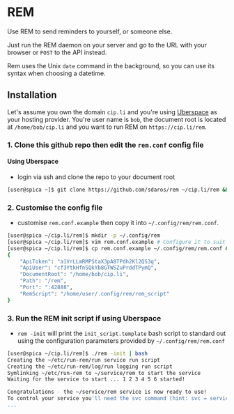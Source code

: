 # REM

Use REM to send reminders to yourself, or someone else.

Just run the REM daemon on your server and go to the URL with your browser or `POST` to the API instead.

Rem uses the Unix `date` command in the background, so you can use its syntax when choosing a datetime.

## Installation

Let's assume you own the domain `cip.li` and you're using [Uberspace](https://uberspace.de) as your hosting provider. You're user name is `bob`, the document root is located at `/home/bob/cip.li` and you want to run REM on `https://cip.li/rem`.

### 1. Clone this github repo then edit the `rem.conf` config file

#### Using Uberspace

- login via ssh and clone the repo to your document root

```bash
[user@spica ~]$ git clone https://github.com/sdaros/rem ~/cip.li/rem && cd ~/cip.li/rem
```

### 2. Customise the config file

- customise `rem.conf.example` then copy it into `~/.config/rem/rem.conf`.

```bash
[user@spica ~/cip.li/rem]$ mkdir -p ~/.config/rem
[user@spica ~/cip.li/rem]$ vim rem.conf.example # Configure it to suit your needs
[user@spica ~/cip.li/rem]$ cp rem.conf.example ~/.config/rem/rem.conf && cat ~/.config/rem/rem.conf
{
	"ApiToken": "a1VrLLmRMPStaX3pA8TPdh2Kl2QS3q",
	"ApiUser": "cf3YtkHfnSQkYb8GTWSZuPrddTPymQ",
	"DocumentRoot": "/home/bob/cip.li",
	"Path": "/rem",
	"Port": ":42888",
	"RemScript": "/home/user/.config/rem/rem_script"
}
```

### 3. Run the REM init script if using Uberspace

- `rem -init` will print the `init_script.template` bash script to standard out using the configuration parameters provided by `~/.config/rem/rem.conf`

```bash
[user@spica ~/cip.li/rem]$ ./rem -init | bash
Creating the ~/etc/run-rem/run service run script
Creating the ~/etc/run-rem/log/run logging run script
Symlinking ~/etc/run-rem to ~/service/rem to start the service
Waiting for the service to start ... 1 2 3 4 5 6 started!

Congratulations - the ~/service/rem service is now ready to use!
To control your service you'll need the svc command (hint: svc = service control):
...
```
